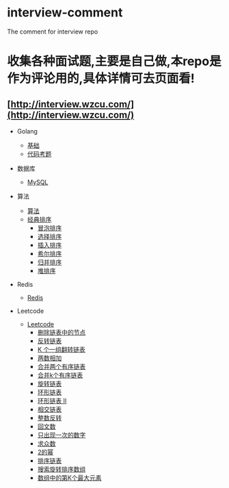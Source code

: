 # interview-comment
The comment for interview repo

# 收集各种面试题,主要是自己做,本repo是作为评论用的,具体详情可去页面看!  

## [http://interview.wzcu.com/](http://interview.wzcu.com/)

* Golang
  
  * [基础](http://interview.wzcu.com/Golang/%E5%9F%BA%E7%A1%80.html)
  * [代码考题](http://interview.wzcu.com/Golang/%E4%BB%A3%E7%A0%81%E8%80%83%E9%A2%98.html)

- 数据库
  - [MySQL](http://interview.wzcu.com/%E6%95%B0%E6%8D%AE%E5%BA%93/MySQL.html)
- 算法
  - [算法](http://interview.wzcu.com/%E7%AE%97%E6%B3%95/%E7%AE%97%E6%B3%95.html)
  - [经典排序](./算法/经典排序)
    - [冒泡排序](#)
    - [选择排序](#)
    - [插入排序](#)
    - [希尔排序](#)
    - [归并排序](#)
    - [堆排序](#)

- Redis
  - [Redis](http://interview.wzcu.com/Linux/linux.html)
- Leetcode
  - [Leetcode](http://interview.wzcu.com/Leetcode/Leetcode.html)
    - [删除链表中的节点](http://interview.wzcu.com/Leetcode/code/delete_node)
    - [反转链表](http://interview.wzcu.com/Leetcode/code/reverse_list_node/)
    - [K 个一组翻转链表](http://interview.wzcu.com/Leetcode/code/reverse_k_group/)
    - [两数相加](http://interview.wzcu.com/Leetcode/code/add_two_numbers/)
    - [合并两个有序链表](./Leetcode/code/merge_two_lists/README.md)
    - [合并k个有序链表](http://interview.wzcu.com/Leetcode/code/merge_two_lists/)
    - [旋转链表](./Leetcode/code/rotate_list/README.md)
    - [环形链表](./Leetcode/code/linked_list_cycle/README.md)
    - [环形链表 II](./Leetcode/code/linked_list_cycle_ii/README.md)
    - [相交链表](./Leetcode/code/intersection_of_two_linked_lists/README.md)
    - [整数反转](./Leetcode/code/reverse_integer/README.md)
    - [回文数](./Leetcode/code/palindrome_number/README.md)
    - [只出现一次的数字](./Leetcode/code/single_number/README.md)
    - [求众数](./Leetcode/code/majority_element/README.md)
    - [2的幂](./Leetcode/code/power_of_two/README.md)
    - [排序链表](./Leetcode/code/sort_list/README.md)
    - [搜索旋转排序数组](./Leetcode/code/search_in_rotated_sorted_array/README.md)
    - [数组中的第K个最大元素](./Leetcode/code/kth_largest_element_in_an_array/README.md)
